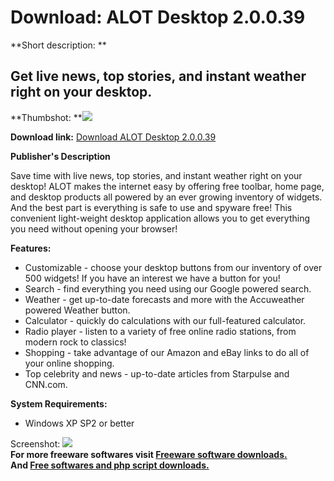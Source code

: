 # Download: ALOT Desktop 2.0.0.39

**Short description: **

## Get live news, top stories, and instant weather right on your desktop.

  
**Thumbshot: **![](http://www.freewarefiles.com/screenshot/alotdsktop2_md.jpg)   
  
**Download link:** [Download ALOT Desktop 2.0.0.39](http://freesoftwares.boysofts.com/ALOT-Desktop_program_48123.html)  
  

**Publisher's Description**  
  

Save time with live news, top stories, and instant weather right on your
desktop! ALOT makes the internet easy by offering free toolbar, home page, and
desktop products all powered by an ever growing inventory of widgets. And the
best part is everything is safe to use and spyware free! This convenient
light-weight desktop application allows you to get everything you need without
opening your browser!

**Features:**

  * Customizable - choose your desktop buttons from our inventory of over 500 widgets! If you have an interest we have a button for you! 
  * Search - find everything you need using our Google powered search. 
  * Weather - get up-to-date forecasts and more with the Accuweather powered Weather button. 
  * Calculator - quickly do calculations with our full-featured calculator. 
  * Radio player - listen to a variety of free online radio stations, from modern rock to classics! 
  * Shopping - take advantage of our Amazon and eBay links to do all of your online shopping. 
  * Top celebrity and news - up-to-date articles from Starpulse and CNN.com. 

**System Requirements:**

  * Windows XP SP2 or better 

  
  
Screenshot: ![](http://www.freewarefiles.com/screenshot/alotdsktop2.jpg)  
**For more freeware softwares visit [Freeware software downloads.](http://freesoftwares.boysofts.com/)**   
**And [Free softwares and php script downloads.](http://www.boysofts.com/)**

